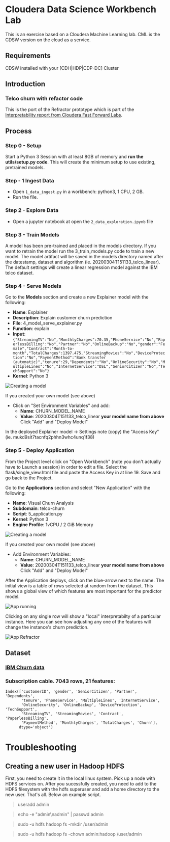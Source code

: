 
# Cloudera Data Science Workbench Lab
This is an exercise based on a Cloudera Machine Learning lab. CML is the CDSW version on the cloud as a service.

## Requirements
CDSW installed with your [CDH|HDP|CDP-DC] Cluster

## Introduction

###  Telco churn with refactor code
This is the port of the Refractor prototype which is part of the [Interpretability report from Cloudera Fast Forward Labs](https://clients.fastforwardlabs.com/ff06/report).

## Process

### Step 0 - Setup
Start a Python 3 Session with at least 8GB of memory and __run the utils/setup.py code__.  This will create the minimum setup to use existing, pretrained models.

### Step - 1 Ingest Data
- Open `1_data_ingest.py` in a workbench: python3, 1 CPU, 2 GB.
- Run the file.

### Step 2 - Explore Data
- Open a jupyter notebook at open the `2_data_exploration.ipynb` file

### Step 3 - Train Models
A model has been pre-trained and placed in the models directory.  If you want to retrain the model run the 3_train_models.py code to train a new model.
The model artifact will be saved in the models directory named after the datestamp, dataset and algorithm (ie. 20200304T151133_telco_linear). The default settings will create a linear regression model against the IBM telco dataset. 

### Step 4 - Serve Models
Go to the **Models** section and create a new Explainer model with the following:

* **Name**: Explainer
* **Description**: Explain customer churn prediction
* **File**: 4_model_serve_explainer.py
* **Function**: explain
* **Input**: `{"StreamingTV":"No","MonthlyCharges":70.35,"PhoneService":"No","PaperlessBilling":"No","Partner":"No","OnlineBackup":"No","gender":"Female","Contract":"Month-to-month","TotalCharges":1397.475,"StreamingMovies":"No","DeviceProtection":"No","PaymentMethod":"Bank transfer (automatic)","tenure":29,"Dependents":"No","OnlineSecurity":"No","MultipleLines":"No","InternetService":"DSL","SeniorCitizen":"No","TechSupport":"No"}`
* **Kernel**: Python 3

![Creating a model](images/create_model.png)


If you created your own model (see above)
* Click on "Set Environment Variables" and add:
  * **Name**: CHURN_MODEL_NAME
  * **Value**: 20200304T151133_telco_linear  **your model name from above**
  Click "Add" and "Deploy Model"

In the deployed Explainer model -> Settings note (copy) the "Access Key" (ie. mukd9sit7tacnfq2phhn3whc4unq1f38)

### Step 5 - Deploy Application
From the Project level click on "Open Workbench" (note you don't actually have to Launch a session) in order to edit a file.
Select the flask/single_view.html file and paste the Access Key in at line 19.
Save and go back to the Project.

Go to the **Applications** section and select "New Application" with the following:
* **Name**: Visual Churn Analysis
* **Subdomain**: telco-churn
* **Script**: 5_application.py
* **Kernel**: Python 3
* **Engine Profile**: 1vCPU / 2 GiB Memory

![Creating a model](images/create_app.png)

If you created your own model (see above)
* Add Environment Variables:
  * **Name**: CHURN_MODEL_NAME
  * **Value**: 20200304T151133_telco_linear  **your model name from above**
  Click "Add" and "Deploy Model"

After the Application deploys, click on the blue-arrow next to the name.  The initial view is a table of rows selected at  random from the dataset.  This shows a global view of which features are most important for the predictor model.

![App running](images/app_running.png)

Clicking on any single row will show a "local" interpretabilty of a particular instance.  Here you
can see how adjusting any one of the features will change the instance's churn prediction.

![App Refractor](images/app_refractor.png)

## Dataset
### [IBM Churn data](https://www.ibm.com/communities/analytics/watson-analytics-blog/predictive-insights-in-the-telco-customer-churn-data-set/)
### Subscription cable. 7043 rows, 21 features:
    Index(['customerID', 'gender', 'SeniorCitizen', 'Partner', 'Dependents',
           'tenure', 'PhoneService', 'MultipleLines', 'InternetService',
           'OnlineSecurity', 'OnlineBackup', 'DeviceProtection', 'TechSupport',
           'StreamingTV', 'StreamingMovies', 'Contract', 'PaperlessBilling',
           'PaymentMethod', 'MonthlyCharges', 'TotalCharges', 'Churn'],
          dtype='object')

# Troubleshooting
## Creating a new user in Hadoop HDFS
First, you need to create it in the local linux system. Pick up a node with HDFS services on. 
After you sucessfully created, you need to add to the HDFS filesystem with the hdfs superuser and add a home directory to the new user. That's all. Below an example script.

> useradd admin

> echo -e "admin\nadmin" | passwd admin

> sudo -u hdfs hadoop fs -mkdir /user/admin

> sudo -u hdfs hadoop fs -chown admin:hadoop /user/admin
